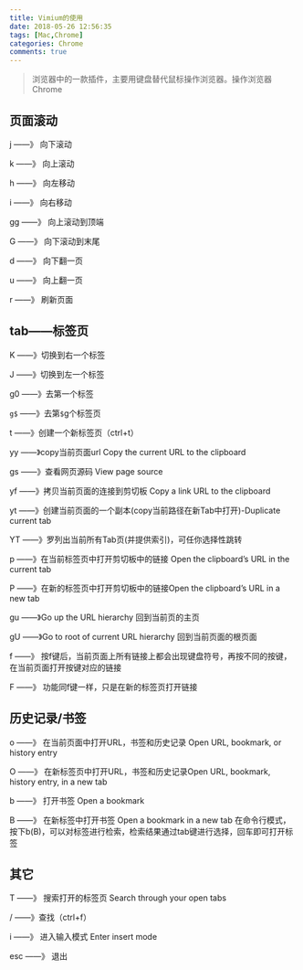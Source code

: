 ```yaml
---
title: Vimium的使用
date: 2018-05-26 12:56:35
tags: [Mac,Chrome]
categories: Chrome
comments: true
---
```


>浏览器中的一款插件，主要用键盘替代鼠标操作浏览器。操作浏览器Chrome

## 页面滚动

j   ——》 向下滚动

k   ——》 向上滚动

<!--more-->
h   ——》 向左移动

i   ——》 向右移动

gg  ——》 向上滚动到顶端

G   ——》 向下滚动到末尾

d   ——》 向下翻一页

u   ——》 向上翻一页

r   ——》 刷新页面



## tab——标签页

K   ——》切换到右一个标签

J   ——》切换到左一个标签

g0  ——》去第一个标签

`g$`  ——》去第`$`g个标签页

t   ——》创建一个新标签页（ctrl+t）

yy  ——》copy当前页面url Copy the current URL to the clipboard

gs  ——》查看网页源码 View page source

yf  ——》拷贝当前页面的连接到剪切板 Copy a link URL to the clipboard

yt  ——》创建当前页面的一个副本(copy当前路径在新Tab中打开)-Duplicate current tab

YT  ——》罗列出当前所有Tab页(并提供索引)，可任你选择性跳转

p   ——》在当前标签页中打开剪切板中的链接 Open the clipboard’s URL in the current tab

P   ——》在新的标签页中打开剪切板中的链接Open the clipboard’s URL in a new tab

gu  ——》Go up the URL hierarchy 回到当前页的主页

gU  ——》Go to root of current URL hierarchy 回到当前页面的根页面


f   ——》 按f键后，当前页面上所有链接上都会出现键盘符号，再按不同的按键，在当前页面打开按键对应的链接

F   ——》 功能同f键一样，只是在新的标签页打开链接


## 历史记录/书签

o   ——》 在当前页面中打开URL，书签和历史记录 Open URL, bookmark, or history entry

O   ——》 在新标签页中打开URL，书签和历史记录Open URL, bookmark, history entry, in a new tab

b   ——》 打开书签 Open a bookmark

B   ——》 在新标签中打开书签 Open a bookmark in a new tab
在命令行模式，按下b(B)，可以对标签进行检索，检索结果通过tab键进行选择，回车即可打开标签

## 其它

T   ——》 搜索打开的标签页 Search through your open tabs

/   ——》查找（ctrl+f）

i   ——》 进入输入模式 Enter insert mode

esc ——》 退出






